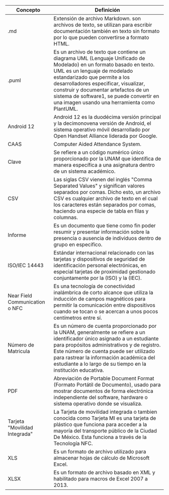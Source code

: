 | Concepto  | Definición|
| ------------- | ------------- |
| .md | Extensión de archivo Markdown. son archivos de texto, se utilizan para escribir documentación también en texto sin formato por lo que pueden convertirse a formato HTML. |
| .puml | Es un archivo de texto que contiene un diagrama UML (Lenguaje Unificado de Modelado) en un formato basado en texto. UML es un lenguaje de modelado estandarizado que permite a los desarrolladores especificar, visualizar, construir y documentar artefactos de un sistema de software1, se puede convertir en una imagen usando una herramienta como PlantUML. |
| Android 12 | Android 12 es la duodécima versión principal y la decimonovena versión de Android, el sistema operativo móvil desarrollado por Open Handset Alliance liderada por Google.​ |
| CAAS | Computer Aided Attendance System. |
| Clave | Se refiere a un código numérico único proporcionado por la UNAM que identifica de manera específica a una asignatura dentro de un sistema académico. |
| CSV | Las siglas CSV vienen del inglés "Comma Separated Values" y significan valores separados por comas. Dicho esto, un archivo CSV es cualquier archivo de texto en el cual los caracteres están separados por comas, haciendo una especie de tabla en filas y columnas. | 
| Informe | Es un documento que tiene como fin poder resumir y presentar información sobre la presencia o ausencia de individuos dentro de grupo en especifico. |
| ISO/IEC 14443 | Estándar internacional relacionado con las tarjetas y dispositivos de seguridad de identificación personal electrónicas, en especial tarjetas de proximidad gestionado conjuntamente por la (ISO) y la (IEC). |
| Near Field Communication o NFC  | Es una tecnología de conectividad inalámbrica de corto alcance que utiliza la inducción de campos magnéticos para permitir la comunicación entre dispositivos cuando se tocan o se acercan a unos pocos centímetros entre sí. |
| Número de Matricula | Es un número de cuenta proporcionado por la UNAM, generalmente se refiere a un identificador único asignado a un estudiante para propósitos administrativos y de registro. Este número de cuenta puede ser utilizado para rastrear la información académica del estudiante a lo largo de su tiempo en la institución educativa. |
| PDF | Abreviación de Portable Document Format (Formato Portátil de Documento), usado para mostrar documentos de forma electrónica independiente del software, hardware o sistema operativo donde se visualiza. | 
| Tarjeta "Movilidad Integrada"  | La Tarjeta de movilidad integrada o tambien conocida como Tarjeta MI  es una tarjeta de plástico que funciona para acceder a la mayoría del transporte público de la Ciudad De México. Esta funciona a través de la Tecnología NFC. |
| XLS | Es un formato de archivo utilizado para almacenar hojas de cálculo de Microsoft Excel. |
| XLSX | Es un formato de archivo basado en XML y habilitado para macros de Excel 2007 a 2013.| 
